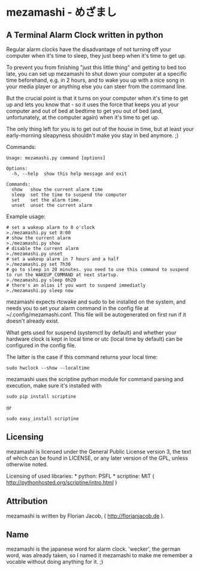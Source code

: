# mezamashi - めざまし #
## A Terminal Alarm Clock written in python ##

Regular alarm clocks have the disadvantage of not turning off your computer when it's time to sleep, they just beep
when it's time to get up.

To prevent you from finishing "just this little thing" and getting to bed too late, you can set up mezamashi to shut down
your computer at a specific time beforehand, e.g. in 2 hours, and to wake you up with a nice song in your media player or anything else
you can steer from the command line.

But the crucial point is that it turns on your computer when it's time to get up and lets you know that - so it uses
the force that keeps you at your computer and out of bed at bedtime to get you out of bed (and, unfortunately, at the computer
again) when it's time to get up.

The only thing left for you is to get out of the house in time, but at least your early-morning sleapyness shouldn't
make you stay in bed anymore. ;)

Commands:
```
Usage: mezamashi.py command [options]

Options:
  -h, --help  show this help message and exit

Commands:
  show   show the current alarm time
  sleep  set the time to suspend the computer
  set    set the alarm time.
  unset  unset the current alarm
```

Example usage:
```
# set a wakeup alarm to 8 o'clock
>./mezamashi.py set 8:00
# show the current alarm
>./mezamashi.py show
# disable the current alarm
>./mezamashi.py unset
# set a wakeup alarm in 7 hours and a half
>./mezamashi.py set 7h30
# go to sleep in 20 minutes. you need to use this command to suspend to run the WAKEUP_COMMAND at next startup.
>./mezamashi.py sleep 0h20
# there's an alias if you want to suspend immediatly
>./mezamashi.py sleep now
```

mezamashi expects rtcwake and sudo to be installed on the system, and needs you to set your alarm command in the
config file at ~/.config/mezamashi.conf. This file will be autogenerated on first run if it doesn't already exist.

What gets used for suspend (systemctl by default) and whether your hardware clock is kept in local time or utc
(local time by default) can be configured in the config file.


The latter is the case if this command returns your local time:
```
sudo hwclock --show --localtime
```

mezamashi uses the scriptine python module for command parsing and execution, make sure it's installed with
```
sudo pip install scriptine
```
or
```
sudo easy_install scriptine
```

## Licensing ##
mezamashi is licensed under the General Public License version 3,
the text of which can be found in LICENSE, or any later version of the GPL,
unless otherwise noted.

Licensing of used libraries:
	* python: PSFL
	* scriptine: MIT ( http://pythonhosted.org/scriptine/intro.html )

## Attribution ##
mezamashi is written by Florian Jacob, ( http://florianjacob.de ).

## Name ##
mezamashi is the japanese word for alarm clock. 'wecker', the german word, was already taken, so I named it mezamashi
to make me remember a vocable without doing anything for it. ;)
